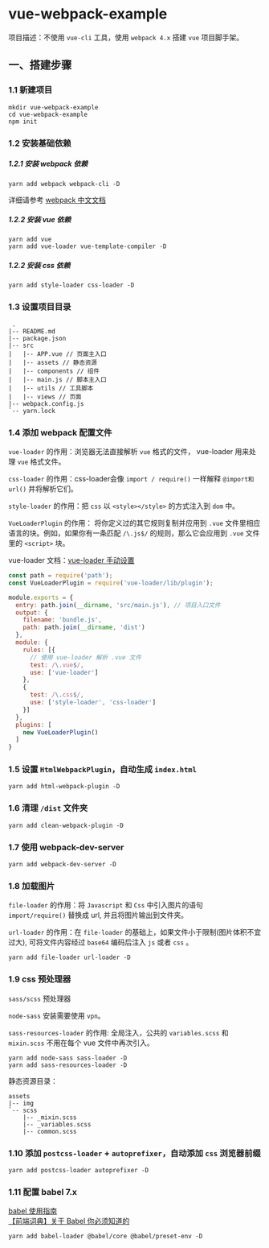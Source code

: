 # vue-webpack-example

项目描述：不使用 `vue-cli` 工具，使用 `webpack 4.x` 搭建 `vue` 项目脚手架。

## 一、搭建步骤
  ### 1.1 新建项目

  ```
  mkdir vue-webpack-example
  cd vue-webpack-example
  npm init
  ```

  ### 1.2 安装基础依赖

  ##### 1.2.1 安装 webpack 依赖

  ```
  yarn add webpack webpack-cli -D
  ```

  详细请参考 [webpack 中文文档](https://webpack.docschina.org/guides/installation/#%E9%A2%84%E5%85%88%E5%87%86%E5%A4%87)

  ##### 1.2.2 安装 vue 依赖
  ```
  yarn add vue
  yarn add vue-loader vue-template-compiler -D
  ```

  ##### 1.2.2 安装 css 依赖

  ```
  yarn add style-loader css-loader -D
  ```

  ### 1.3 设置项目目录

  ```
   .
  |-- README.md
  |-- package.json
  |-- src
  |   |-- APP.vue // 页面主入口
  |   |-- assets // 静态资源
  |   |-- components // 组件
  |   |-- main.js // 脚本主入口
  |   |-- utils // 工具脚本
  |   |-- views // 页面
  |-- webpack.config.js
  `-- yarn.lock
  ```

  ### 1.4 添加 webpack 配置文件

  `vue-loader` 的作用：浏览器无法直接解析 `vue` 格式的文件， vue-loader 用来处理 `vue` 格式文件。 

  `css-loader` 的作用：css-loader会像 `import / require()` 一样解释 `@import和url()` 并将解析它们。

  `style-loader` 的作用：把 `css` 以 `<style></style>` 的方式注入到 `dom` 中。

  `VueLoaderPlugin` 的作用： 将你定义过的其它规则复制并应用到 `.vue` 文件里相应语言的块。例如，如果你有一条匹配 `/\.js$/` 的规则，那么它会应用到 `.vue` 文件里的 `<script>` 块。
  
  vue-loader 文档：[vue-loader 手动设置](https://vue-loader.vuejs.org/zh/guide/#%E6%89%8B%E5%8A%A8%E8%AE%BE%E7%BD%AE)

  ```js
  const path = require('path');
  const VueLoaderPlugin = require('vue-loader/lib/plugin');

  module.exports = {
    entry: path.join(__dirname, 'src/main.js'), // 项目入口文件
    output: {
      filename: 'bundle.js',
      path: path.join(__dirname, 'dist')
    },
    module: {
      rules: [{
        // 使用 vue-loader 解析 .vue 文件
        test: /\.vue$/,
        use: ['vue-loader']
      },
      {
        test: /\.css$/,
        use: ['style-loader', 'css-loader']
      }]
    },
    plugins: [
      new VueLoaderPlugin()
    ]
  }
  ```

  ### 1.5 设置 `HtmlWebpackPlugin`，自动生成 `index.html`

  ```
  yarn add html-webpack-plugin -D
  ```

  ### 1.6 清理 `/dist` 文件夹
  
  ```
  yarn add clean-webpack-plugin -D
  ```

  ### 1.7 使用 webpack-dev-server

  ```
  yarn add webpack-dev-server -D
  ```

  ### 1.8 加载图片

  `file-loader` 的作用：将 `Javascript` 和 `Css` 中引入图片的语句 `import/require()` 替换成 url, 并且将图片输出到文件夹。

  `url-loader` 的作用：在 `file-loader` 的基础上，如果文件小于限制(图片体积不宜过大), 可将文件内容经过 `base64` 编码后注入 `js` 或者 `css` 。

  ```
  yarn add file-loader url-loader -D
  ```

  ### 1.9 css 预处理器

  `sass/scss` 预处理器

  `node-sass` 安装需要使用 `vpn`。

  `sass-resources-loader` 的作用: 全局注入，公共的 `variables.scss` 和 `mixin.scss` 不用在每个 vue 文件中再次引入。


  ```
  yarn add node-sass sass-loader -D
  yarn add sass-resources-loader -D
  ```

  静态资源目录：
  ```
  assets                                                       
  |-- img                                                        
  `-- scss                                                  
      |-- _mixin.scss       
      |-- _variables.scss   
      |-- common.scss                                                       
  ```

  ### 1.10 添加 `postcss-loader` + `autoprefixer`，自动添加 `css` 浏览器前缀

  ```
  yarn add postcss-loader autoprefixer -D
  ```

  ### 1.11 配置 babel 7.x

  [babel 使用指南](https://babel.docschina.org/docs/en/usage)   
  [【前端词典】关于 Babel 你必须知道的](https://juejin.im/post/5d2b1df66fb9a07ef161b208#heading-17)

  ```
  yarn add babel-loader @babel/core @babel/preset-env -D
  ```


